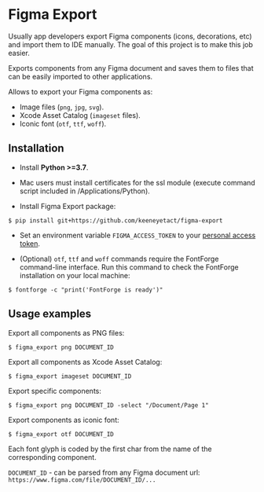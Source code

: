 # Figma Export

Usually app developers export Figma components (icons, decorations, etc) and import them to IDE manually. The goal of this project is to make this job easier.

Exports components from any Figma document and saves them to files that can be easily imported to other applications.

Allows to export your Figma components as:

- Image files (```png```, ```jpg```, ```svg```).
- Xcode Asset Catalog (```imageset``` files).
- Iconic font (```otf```, ```ttf```, ```woff```).

## Installation

- Install **Python >=3.7**.

- Mac users must install certificates for the ssl module (execute command script included in /Applications/Python).

- Install Figma Export package:

```
$ pip install git+https://github.com/keeneyetact/figma-export
```

- Set an environment variable ```FIGMA_ACCESS_TOKEN``` to your [personal access token](https://www.figma.com/developers/api#access-tokens).

- (Optional) ```otf```, ```ttf``` and ```woff``` commands require the FontForge command-line interface. Run this command to check the FontForge installation on your local machine:

```
$ fontforge -c "print('FontForge is ready')"
``` 


## Usage examples

Export all components as PNG files:

```
$ figma_export png DOCUMENT_ID
```

Export all components as Xcode Asset Catalog:

```
$ figma_export imageset DOCUMENT_ID
```

Export specific components:

```
$ figma_export png DOCUMENT_ID -select "/Document/Page 1"
```

Export components as iconic font:

```
$ figma_export otf DOCUMENT_ID
```

Each font glyph is coded by the first char from the name of the corresponding component. 

```DOCUMENT_ID``` - can be parsed from any Figma document url: ```https://www.figma.com/file/DOCUMENT_ID/...```

